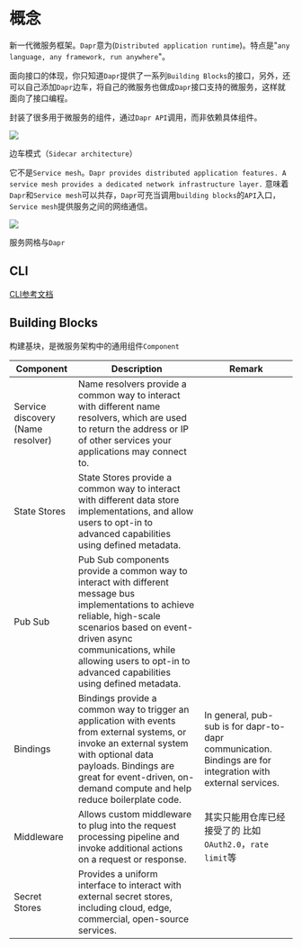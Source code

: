 # 概念

新一代微服务框架。`Dapr`意为(`Distributed application runtime`)。特点是"`any language, any framework, run anywhere`"。

面向接口的体现，你只知道`Dapr`提供了一系列`Building Blocks`的接口，另外，还可以自己添加`Dapr`边车，将自己的微服务也做成`Dapr`接口支持的微服务，这样就面向了接口编程。

封装了很多用于微服务的组件，通过`Dapr API`调用，而非依赖具体组件。

![](../attachments/03822b5c9baef442cb28014153bf5d5b.png)

边车模式（`Sidecar architecture`）

它不是`Service mesh`。`Dapr provides distributed application features. A service mesh provides a dedicated network infrastructure layer.` 意味着`Dapr`和`Service mesh`可以共存，`Dapr`可充当调用`building blocks`的`API`入口，`Service mesh`提供服务之间的网络通信。

![](../attachments/9920595f64069ec7e095af4caf2102ca.png)

服务网格与`Dapr`

## CLI

[CLI参考文档](https://docs.dapr.io/reference/cli/dapr-run/)

## Building Blocks

构建基块，是微服务架构中的通用组件`Component`

| Component                         | Description                                                                                                                                                                                                                                                          | Remark                                                                                                      |
|-----------------------------------|----------------------------------------------------------------------------------------------------------------------------------------------------------------------------------------------------------------------------------------------------------------------|-------------------------------------------------------------------------------------------------------------|
| Service discovery (Name resolver) | Name resolvers provide a common way to interact with different name resolvers, which are used to return the address or IP of other services your applications may connect to.                                                                                        |                                                                                                             |
| State Stores                      | State Stores provide a common way to interact with different data store implementations, and allow users to opt-in to advanced capabilities using defined metadata.                                                                                                  |                                                                                                             |
| Pub Sub                           | Pub Sub components provide a common way to interact with different message bus implementations to achieve reliable, high-scale scenarios based on event-driven async communications, while allowing users to opt-in to advanced capabilities using defined metadata. |                                                                                                             |
| Bindings                          | Bindings provide a common way to trigger an application with events from external systems, or invoke an external system with optional data payloads. Bindings are great for event-driven, on-demand compute and help reduce boilerplate code.                        | In general, pub-sub is for dapr-to-dapr communication. Bindings are for integration with external services. |
| Middleware                        | Allows custom middleware to plug into the request processing pipeline and invoke additional actions on a request or response.                                                                                                                                        | 其实只能用仓库已经接受了的 比如`OAuth2.0`，`rate limit`等                                                       |
| Secret Stores                     | Provides a uniform interface to interact with external secret stores, including cloud, edge, commercial, open-source services.                                                                                                                                       |                                                                                                             |